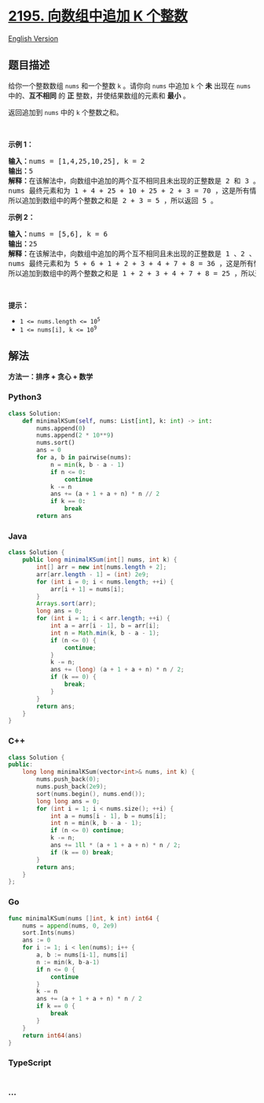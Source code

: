 # [2195. 向数组中追加 K 个整数](https://leetcode.cn/problems/append-k-integers-with-minimal-sum)

[English Version](/solution/2100-2199/2195.Append%20K%20Integers%20With%20Minimal%20Sum/README_EN.md)

## 题目描述

<!-- 这里写题目描述 -->

<p>给你一个整数数组 <code>nums</code> 和一个整数 <code>k</code> 。请你向 <code>nums</code> 中追加 <code>k</code> 个 <strong>未</strong> 出现在 <code>nums</code> 中的、<strong>互不相同</strong> 的 <strong>正</strong> 整数，并使结果数组的元素和 <strong>最小</strong> 。</p>

<p>返回追加到 <code>nums</code> 中的 <code>k</code> 个整数之和。</p>

<p>&nbsp;</p>

<p><strong>示例 1：</strong></p>

<pre><strong>输入：</strong>nums = [1,4,25,10,25], k = 2
<strong>输出：</strong>5
<strong>解释：</strong>在该解法中，向数组中追加的两个互不相同且未出现的正整数是 2 和 3 。
nums 最终元素和为 1 + 4 + 25 + 10 + 25 + 2 + 3 = 70 ，这是所有情况中的最小值。
所以追加到数组中的两个整数之和是 2 + 3 = 5 ，所以返回 5 。</pre>

<p><strong>示例 2：</strong></p>

<pre><strong>输入：</strong>nums = [5,6], k = 6
<strong>输出：</strong>25
<strong>解释：</strong>在该解法中，向数组中追加的两个互不相同且未出现的正整数是 1 、2 、3 、4 、7 和 8 。
nums 最终元素和为 5 + 6 + 1 + 2 + 3 + 4 + 7 + 8 = 36 ，这是所有情况中的最小值。
所以追加到数组中的两个整数之和是 1 + 2 + 3 + 4 + 7 + 8 = 25 ，所以返回 25 。
</pre>

<p>&nbsp;</p>

<p><strong>提示：</strong></p>

<ul>
	<li><code>1 &lt;= nums.length &lt;= 10<sup>5</sup></code></li>
	<li><code>1 &lt;= nums[i], k &lt;= 10<sup>9</sup></code></li>
</ul>

## 解法

<!-- 这里可写通用的实现逻辑 -->

**方法一：排序 + 贪心 + 数学**

<!-- tabs:start -->

### **Python3**

<!-- 这里可写当前语言的特殊实现逻辑 -->

```python
class Solution:
    def minimalKSum(self, nums: List[int], k: int) -> int:
        nums.append(0)
        nums.append(2 * 10**9)
        nums.sort()
        ans = 0
        for a, b in pairwise(nums):
            n = min(k, b - a - 1)
            if n <= 0:
                continue
            k -= n
            ans += (a + 1 + a + n) * n // 2
            if k == 0:
                break
        return ans
```

### **Java**

<!-- 这里可写当前语言的特殊实现逻辑 -->

```java
class Solution {
    public long minimalKSum(int[] nums, int k) {
        int[] arr = new int[nums.length + 2];
        arr[arr.length - 1] = (int) 2e9;
        for (int i = 0; i < nums.length; ++i) {
            arr[i + 1] = nums[i];
        }
        Arrays.sort(arr);
        long ans = 0;
        for (int i = 1; i < arr.length; ++i) {
            int a = arr[i - 1], b = arr[i];
            int n = Math.min(k, b - a - 1);
            if (n <= 0) {
                continue;
            }
            k -= n;
            ans += (long) (a + 1 + a + n) * n / 2;
            if (k == 0) {
                break;
            }
        }
        return ans;
    }
}
```

### **C++**

```cpp
class Solution {
public:
    long long minimalKSum(vector<int>& nums, int k) {
        nums.push_back(0);
        nums.push_back(2e9);
        sort(nums.begin(), nums.end());
        long long ans = 0;
        for (int i = 1; i < nums.size(); ++i) {
            int a = nums[i - 1], b = nums[i];
            int n = min(k, b - a - 1);
            if (n <= 0) continue;
            k -= n;
            ans += 1ll * (a + 1 + a + n) * n / 2;
            if (k == 0) break;
        }
        return ans;
    }
};
```

### **Go**

```go
func minimalKSum(nums []int, k int) int64 {
	nums = append(nums, 0, 2e9)
	sort.Ints(nums)
	ans := 0
	for i := 1; i < len(nums); i++ {
		a, b := nums[i-1], nums[i]
		n := min(k, b-a-1)
		if n <= 0 {
			continue
		}
		k -= n
		ans += (a + 1 + a + n) * n / 2
		if k == 0 {
			break
		}
	}
	return int64(ans)
}
```

### **TypeScript**

```ts

```

### **...**

```

```

<!-- tabs:end -->

